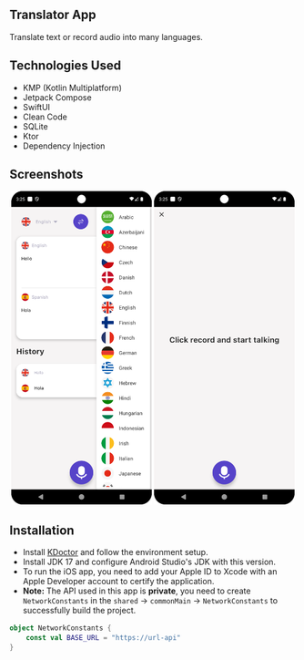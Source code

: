 ## Translator App

Translate text or record audio into many languages.

## Technologies Used

- KMP (Kotlin Multiplatform)
- Jetpack Compose
- SwiftUI
- Clean Code  
- SQLite
- Ktor
- Dependency Injection  

## Screenshots
<p align="center">
  <img src="./screens/home.png" height="550">
  <img src="./screens/record.png" height="550">
</p>

## Installation
  - Install [KDoctor](https://github.com/Kotlin/kdoctor) and follow the environment setup.
  - Install JDK 17 and configure Android Studio's JDK with this version.
  - To run the iOS app, you need to add your Apple ID to Xcode with an Apple Developer account to certify the application.
  - **Note:** The API used in this app is **private**, you need to create `NetworkConstants` in the `shared` -> `commonMain` -> `NetworkConstants` to successfully build the project.
```kotlin
object NetworkConstants {
    const val BASE_URL = "https://url-api"
}
```
